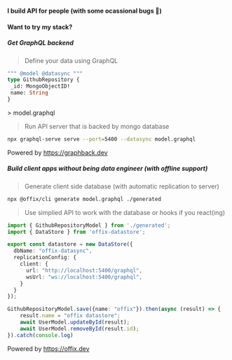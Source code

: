 **I build API for people (with some ocassional bugs 🙈)**

#### Want to try my stack?

##### Get GraphQL backend  

> Define your data using GraphQL

```graphql
""" @model @datasync """
type GithubRepository {
 _id: MongoObjectID!
 name: String
}
``` 
\> model.graphql

> Run API server that is backed by mongo database

```bash
npx graphql-serve serve --port=5400 --datasync model.graphql
```
Powered by https://graphback.dev

##### Build client apps without being data engineer (with offline support)

> Generate client side database (with automatic replication to server)
```bash
npx @offix/cli generate model.graphql ./generated
```
> Use simplied API to work with the database or hooks if you react(ing)

```ts
import { GithubRepositoryModel } from './generated';
import { DataStore } from 'offix-datastore';

export const datastore = new DataStore({
  dbName: "offix-datasync",
  replicationConfig: {
    client: {
      url: "http://localhost:5400/graphql",
      wsUrl: "ws://localhost:5400/graphql",
    }
  }
});

GithubRepositoryModel.save({name: "offix"}).then(async (result) => {
    result.name = "offix datastore";
    await UserModel.updateById(result);
    await UserModel.removeById(result.id);
}).catch(console.log)
``` 

Powered by https://offix.dev
